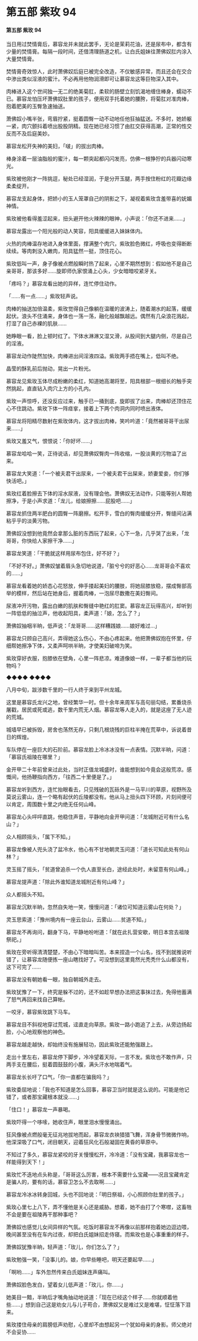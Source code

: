 # 第五部 紫玫 94

#### 第五部 紫玫 94

当日用过焚情膏后，慕容龙并未就此罢手，无论是茉莉花油，还是尿布中，都含有少量的焚情膏。每隔一段时间，还借清理肠道之机，让白氏姐妹往萧佛奴肛内涂入大量焚情膏。

焚情膏奇效惊人，此时萧佛奴后庭已被完全改造，不仅敏感异常，而且还会在交合中渗出类似淫液的蜜汁。不必再用他物润滑即可让慕容龙这等巨物深入其中。

肉棒进入这个世间独一无二的绝美菊肛，柔软的肠壁立刻饥渴地缠住棒身，蠕动不已。慕容龙怕压坏萧佛奴肚里的孩子，便用双手托着她的腰胯，将菊肛对准肉棒，抱着肥美的玉臀急速抽送。

萧佛奴小嘴半张，弯眉拧紧，挺着圆臀一动不动地任他狂抽猛送。不多时，她娇躯一紧，肉穴颤抖着喷出股股阴精。现在她已经习惯了由肛交获得高潮，正常的性交反而不及后庭美妙。

慕容龙松开失神的美妇，「啵」的拔出肉棒。

棒身涂着一层油脂般的蜜汁，每一颗突起都闪闪发亮，仿佛一根狰狞的兵器闪动寒光。

紫玫被他刚才一阵挑逗，秘处已经湿润，于是分开玉腿，两手按住粉红的花瓣边缘柔柔绽开。

慕容龙支起身体，把娇小的玉人笼罩自己的阴影之下，凝视着紫玫含羞带喜的妩媚神情。

紫玫被他看得羞涩起来，扭头避开他火辣辣的眼神，小声说：「你还不进来……」

慕容龙露出一个阳光般的动人笑容，阳具缓缓进入妹妹体内。

火热的肉棒温存地进入身体里面，撑满整个肉穴，紫玫脸色微红，呼吸也变得断断续续。等肉刺没入嫩肉，阳具猛然一挺，顶住花心。

紫玫低叫一声，身子像被点燃般瞬时热了起来，心里不期然想到：假如他不是自己亲哥哥，那该多好……旋即师仇家恨涌上心头，少女暗暗咬紧牙关。

「疼吗？」慕容龙看出她的异样，连忙停住动作。

「……有一点……」紫玫轻声说。

肉棒的抽送加倍温柔，紫玫觉得自己像躺在温暖的波涛上，随着潮水的起落，缓缓起伏。浪头不住涌来，身体也一荡一荡，融化般越飘越远。偶然有几朵浪花溅起，打湿了自己赤裸的肌肤……

她睁眼一看，脸上顿时红了。下体水淋淋又湿又滑，从股间到大腿内侧，尽是自己的淫液。

慕容龙动作陡然加快，肉棒进出间淫液四溢。紫玫两手捂在嘴上，低叫不绝。

晶莹的酥乳前后抛动，晃出一片粉光。

慕容龙见紫玫玉体尽成粉嫩的柔红，知道她高潮将至，阳具根部一根细长的触手突然挑起，直直钻入肉穴上方的小孔内。

紫玫一声惊呼，还没反应过来，触手已一捅到底，旋即拔了出来，肉棒却还顶住花心不住跳动。紫玫下体一阵痉挛，接着上下两个肉洞内同时喷出液体。

慕容龙将阳精尽数射在紫玫体内，这才拔出肉棒，笑吟吟道：「竟然被哥哥干出尿来……」

紫玫又羞又气，恨恨说：「你好坏……」

慕容龙哈哈一笑，正待说话，却见萧佛奴臀肉一阵收缩，一股淡黄的污物溢了出来。

慕容龙大笑道：「一个被夫君干出尿来，一个被夫君干出屎来，娇妻爱妾，你们够快活吧。」

紫玫红着脸擦去下体的淫水尿液，没有理会他。萧佛奴无法动作，只能等别人帮她擦净，于是小声求道：「龙儿，给娘擦擦……屁股吧……」

慕容龙抓住两半肥白的圆臀一阵磨擦。松开手，雪白的臀肉缓缓分开，臀缝间沾满粘乎乎的淡黄污物。

萧佛奴没想到他竟然会拿那么脏的东西玩了起来，心下一急，几乎哭了出来，「龙哥哥，你快给人家擦干净……」

慕容龙笑道：「干脆就这样用尿布包住，好不好？」

「不好不好。」萧佛奴皱着眉头急切地说道，「脏兮兮的好恶心……龙哥哥会不喜欢的……」

慕容龙看着她的娇态心花怒放，伸手搂起美妇的腰肢，将她屈膝放稳，摆成臀部高举的模样，然后站在她身后，握着肉棒，一泡尿尽数撒在美妇臀间。

尿液冲开污物，露出白嫩的肌肤和臀缝中艳红的肛窦。慕容龙正玩得高兴，却听到一阵低低的抽泣声，他收起阳具，柔声道：「娘，怎么了？」

萧佛奴抽咽半晌，低声说：「龙哥哥……这样糟践娘……娘好难过…」

慕容龙只顾自己高兴，弄得她这么伤心，不由心疼起来。他把萧佛奴抱在怀里，仔细帮她擦净下体，又柔声呵哄半晌，才使美妇破啼为笑。

紫玫穿好衣服，抱膝依在壁角，心里一阵悲凉。难道像娘一样，一辈子都当他的玩物吗？

◆◆◆◆ ◆◆◆◆

八月中旬，跋涉数千里的一行人终于来到平州龙城。

这里是慕容氏龙兴之地，曾经繁华一时。但十余年来周军与高句丽勾结，累番烧杀屠戳，居民或死或逃，数千里内荒无人烟。慕容龙等人走入的，就是这座了无人迹的荒城。

城墙早已被拆毁，房舍也荡然无存，只剩几根烧残的巨柱半掩在荒草中，诉说着昔日的辉煌。

车队停在一座巨大的石阶前。慕容龙脸上冷冰冰没有一点表情。沉默半晌，问道：「慕容氏祖陵在哪里？」

金开甲二十年前曾来过此处，当时正值龙城盛时，谁能想到如今竟会这般荒凉。感慨间，他扬鞭指向西方，「往西二十里便是了。」

慕容龙听到西方，连忙抬眼看去，只见残破的瓦砾外是一马平川的草原，视野所及莫说云雾山，连一个略有起伏的丘陵都没有。他从马上扭头四下环顾，片刻间便可以肯定，周围数十里之内绝无任何山峰。

慕容龙心头呯呯直跳，他稳住声音，平静地向金开甲问道：「龙城附近可有什么名山？」

众人相顾摇头，「属下不知。」

慕容龙像被人兜头浇了盆冷水，他心有不甘地朝灵玉问道：「道长可知此处有何山林？」

灵玉摇了摇头，「贫道曾追杀一个仇人直至长白，途经此处时，未留意有何山峰。」

慕容龙提声道：「除此外谁知道龙城附近有何山峰？」

众人都摇头不知。

慕容龙沉默半晌，忽然自失地一笑，慢慢问道：「诸位可知道云雾山在何处？」

灵玉思索道：「豫州境内有一座云台山，云雾山……贫道不知。」

慕容龙不再询问，翻身下马，平静地吩咐道：「就在此扎营安歇，明日本宫去祖陵祭祀。」

紫玫在旁听得清清楚楚，不由心下暗暗叫苦。本来捏造一个山名，找不到就推说听错了，让慕容龙随便拣一座山瞎找好了。可没想到这里竟然光秃秃什么山都没有，这下可完了……

慕容龙没有朝她看一眼，独自朝城外走去。

紫玫犹豫了一下，终究是躲不过的，还不如趁早想办法把这事抹过去，免得他蓄满了怒气再回来找自己算帐。

一咬牙，慕容紫玫跳下马车。

慕容龙目不斜视地穿过荒城，迳直走向草原。紫玫一路小跑追了上去，从旁边扬起脸，小心地观察他的神色。

慕容龙越走越快，却始终没有施展轻功，因此紫玫还能勉强跟上。

走出十里左右，慕容龙停下脚步，冷冷望着天际，一言不发。紫玫也不敢作声，只两手支在腰后，挺着圆鼓鼓的小腹，满头汗水地喘着气。

慕容龙长长吁了口气，「你一直都在骗我吗？」

紫玫委屈地说：「我也不知道是怎么回事，慕容卫当时就是这么说的。可能是他记错了，或者那宝藏根本就没……」

「住口！」慕容龙一声暴喝。

紫玫吓得一个哆嗦，她收住声，眼里泪水慢慢涌出。

狂风像被点燃般毫无征兆地拔地而起，慕容龙衣袂猎猎飞舞，浑身骨节微微作响，他深深吸了口气，闭目朝天，迎着狂风化石般凝固在黄昏的草原中。

不知过了多久，慕容龙紧咬的牙关慢慢松开，冷冷道：「没有宝藏，我慕容龙也一样能得到天下！」

紫玫忙不迭地点头称是，「哥哥这么厉害，根本不需要什么宝藏——况且宝藏肯定是骗人的，要有的话，慕容卫怎么不去取啊……」

慕容龙冷冰冰转身回城，头也不回地说：「明日祭祖，小心照顾你肚里的孩子。」

紫玫心里七上八下，弄不懂他是关心还是威胁。想着，她不由打了个寒噤，这畜牲不会是要在祖陵再干那种事吧？

萧佛奴也感觉儿女间异样的气氛。吃饭时慕容龙不再像以前那样抱着她边逗边喂，晚间甚至没有在车内过夜，却把白氏姐妹招走侍寝。而紫玫也是心事重重的样子。

萧佛奴犹豫半晌，轻声道：「玫儿，你们怎么了？」

紫玫勉强一笑，「没事儿的。娘，你早些睡吧，明天还要起早……」

「啊哟……」车外忽然传来白氏姐妹连声痛叫。

萧佛奴脸色发白，望着女儿低声道：「玫儿，你……」

她美目一黯，半晌后才嘴角抽动地说道：「现在已经这个样子……你就顺着他些……」想到自己这是劝女儿与儿子苟合，萧佛奴又是难过又是难堪，怔怔落下泪来。

紫玫搂住母亲的肩膀低声劝慰，心里却不由想起另一个犹如母亲的身影。师父绝对不会妥协……

